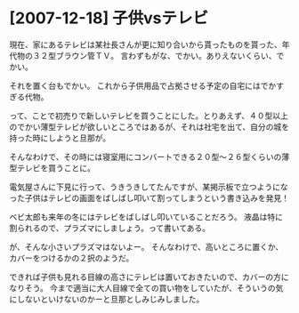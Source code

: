 # [2007-12-18] 子供vsテレビ


現在、家にあるテレビは某社長さんが更に知り合いから貰ったものを貰った、年代物の３２型ブラウン管ＴＶ。
言わずもがな、でかい。ありえないくらい、でかい。

それを置く台もでかい。
これから子供用品で占拠させる予定の自宅にはでかすぎる代物。

って、ことで初売りで新しいテレビを買うことにした。とりあえず、４０型以上のでかい薄型テレビが欲しいところではあるが、それは社宅を出て、自分の城を持った時にしようと旦那が。

そんなわけで、その時には寝室用にコンバートできる２０型～２６型くらいの薄型テレビを買うことに。

電気屋さんに下見に行って、うきうきしてたんですが、某掲示板で立つようになった子供はテレビの画面をばしばし叩いて割ってしまうという書き込みを発見！

ベビ太郎も来年の冬にはテレビをばしばし叩いていることだろう。
液晶は特に割られるので、プラズマにしましょう。って書いてある。

が、そんな小さいプラズマはないよー。
そんなわけで、高いところに置くか、カバーをつけるかの２択のようだ。

できれば子供も見れる目線の高さにテレビは置いておきたいので、カバーの方になりそう。
今まで適当に大人目線で全ての買い物をしていたが、そういうの気にしないといけないのかーと旦那としみじみしました。


